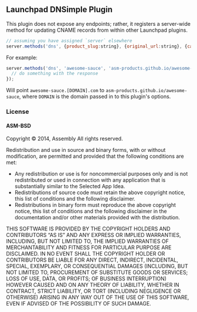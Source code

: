 Launchpad DNSimple Plugin
---

This plugin does not expose any endpoints; rather, it registers a server-wide method for updating CNAME records from within other Launchpad plugins.

```javascript
// assuming you have assigned `server` elsewhere
server.methods('dns', {product_slug:string}, {original_url:string}, {callback:function});
```

For example:

```javascript
server.methods('dns', 'awesome-sauce', 'asm-products.github.io/awesome-sauce', function(err, response) {
  // do something with the response
});
```

Will point `awesome-sauce.[DOMAIN].com` to `asm-products.github.io/awesome-sauce`, where `DOMAIN` is the domain passed in to this plugin's options.

### License

#### ASM-BSD

Copyright © 2014, Assembly
All rights reserved.

Redistribution and use in source and binary forms, with or without modification, are permitted and provided that the following conditions are met:

* Any redistribution or use is for noncommercial purposes only and is not redistributed or used in connection with any application
  that is substantially similar to the Selected App Idea.
* Redistributions of source code must retain the above copyright notice, this list of conditions and the following disclaimer.
* Redistributions in binary form must reproduce the above copyright notice, this list of conditions and the following
  disclaimer in the documentation and/or other materials provided with the distribution.

THIS SOFTWARE IS PROVIDED BY THE COPYRIGHT HOLDERS AND CONTRIBUTORS “AS IS” AND ANY EXPRESS OR IMPLIED WARRANTIES,
INCLUDING, BUT NOT LIMITED TO, THE IMPLIED WARRANTIES OF MERCHANTABILITY AND FITNESS FOR PARTICULAR PURPOSE ARE DISCLAIMED.
IN NO EVENT SHALL THE COPYRIGHT HOLDER OR CONTRIBUTORS BE LIABLE FOR ANY DIRECT, INDIRECT, INCIDENTAL, SPECIAL, EXEMPLARY,
OR CONSEQUENTIAL DAMAGES (INCLUDING, BUT NOT LIMITED TO, PROCUREMENT OF SUBSTITUTE GOODS OR SERVICES; LOSS OF USE, DATA,
OR PROFITS; OF BUSINESS INTERRUPTION) HOWEVER CAUSED AND ON ANY THEORY OF LIABILITY, WHETHER IN CONTRACT, STRICT LIABILITY,
OR TORT (INCLUDING NEGLIGENCE OR OTHERWISE) ARISING IN ANY WAY OUT OF THE USE OF THIS SOFTWARE, EVEN IF ADVISED OF THE
POSSIBILITY OF SUCH DAMAGE.

